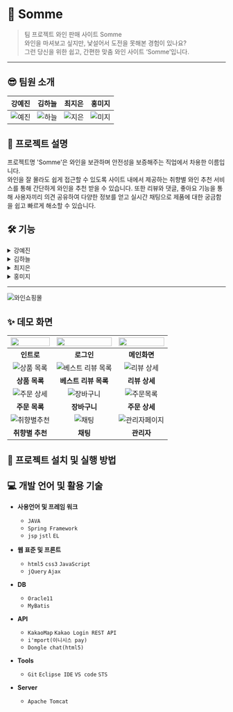 # 🍷 Somme

> 팀 프로젝트 와인 판매 사이트 Somme<br>
와인을 마셔보고 싶지만, 낯설어서 도전을 못해본 경험이 있나요?<br>
그런 당신을 위한 쉽고, 간편한 맞춤 와인 사이트 ‘Somme’입니다.
<hr>

## 😎 팀원 소개

강예진 | 김하늘 | 최지은 | 홍미지
---|---|---|---|
![예진](https://user-images.githubusercontent.com/108658971/201602638-4fdc5ed9-6a13-41d0-9263-55b4c7396176.png)|![하늘](https://user-images.githubusercontent.com/118153241/201795460-999efd95-bcd9-481a-bcab-70e3a566c2c6.jpg)|![지은](https://user-images.githubusercontent.com/108658971/201602234-5c09e1b4-9a28-4050-9626-7909ef901885.png)|![미지](https://user-images.githubusercontent.com/108658971/201602230-6d2ec90b-5f72-4c2c-a4cc-a0bcc23a9cd1.png)

## 📌 프로젝트 설명
프로젝트명 'Somme'은 와인을 보관하며 안전성을 보증해주는 직업에서 차용한 이름입니다.<br>
와인을 잘 몰라도 쉽게 접근할 수 있도록 사이트 내에서 제공하는 취향별 와인 추천 서비스를 통해 간단하게 와인을 추천 받을 수 있습니다.
또한 리뷰와 댓글, 좋아요 기능을 통해 사용자끼리 의견 공유하여 다양한 정보를 얻고 실시간 채팅으로 제품에 대한 궁금함을 쉽고 빠르게 해소할 수 있습니다.

## 🛠 기능
<details>
    <summary>강예진</summary>

### Product
![product1](https://user-images.githubusercontent.com/80384316/201865323-1a3a8e2e-4440-4535-a1bf-5033a43c60b8.gif)
*  각 상품을 종류와 국가로 나눠서 상품분류 DB 설계
*  상품 장바구니 추가/삭제 기능
*  Main의 best 와인 상품 정렬 기능
*  원하는 조건별 상품 정렬기능
<br>
    
### Cart
![cart1](https://user-images.githubusercontent.com/80384316/201865320-700a21d0-8817-4bb1-b424-985ddc306b8a.gif)
*  제품 수량 변경 기능
*  선택상품 삭제/장바구니 비우기 기능
<br>
    
### Order
![order](https://user-images.githubusercontent.com/80384316/201865318-939ab25c-f2ac-4827-bceb-c4b61208cc67.gif)
*  5만원 이상 구매 시 무료 배송 기능
*  결제 API를 활용한 결제 기능
*  관리자 승인을 통한 무통장 입금/방문 결제 기능
<br>
    
### 마이페이지 > 주문/반품 내역
![member_order](https://user-images.githubusercontent.com/80384316/201865312-4e6f51de-1bc5-4fba-b5da-003f4eceb450.gif)
*  회원별 주문 취소/반품 신청 기능
*  회원별 주문정보/주문상세, 반품정보/반품상세 조회 기능
<br>
    
### ADMIN > order 
![admin](https://user-images.githubusercontent.com/80384316/201865301-8134f327-8c19-4fcf-bfdf-e2a3983bb429.gif)
* 주문 리스트
    *  회원별 입금 확인을 통한 주문처리 기능
    *  미처리된 주문 목록 정렬 및 페이징 기능
    *  주문자명/상품명/처리여부에 따른 검색 기능
* 반품 리스트
    *  회원별 상품 확인을 통한 반품처리 기능
    *  미처리된 반품 목록 정렬 및 페이징 기능
    *  주문자명/상품명/처리여부에 따른 검색 기능
<br>

</details>
<details>
    <summary>김하늘</summary>

### 회원가입
https://user-images.githubusercontent.com/118319662/202062518-d2790b34-240d-465f-8367-2dd45ee0ee5c.mp4
*  회원가입 기능
*  문자메세지를 통한 본인인증 기능
<br>

### 로그인
https://user-images.githubusercontent.com/118319662/202062524-559ead94-7a34-40fa-919d-d1ab62b599f0.mp4
*  카카오 로그인 api를 활용한 로그인 기능
*  일반 로그인/관리자 로그인 구분
<br>

### 아이디/비밀번호 찾기
https://user-images.githubusercontent.com/118319662/202062526-c2523655-0954-42e0-8df0-8d717089e65b.mp4
*  회원 정보를 입력하여 아이디/비밀번호 찾기
<br>

### 마이페이지>회원정보
https://user-images.githubusercontent.com/118319662/202062530-abf85134-4712-4384-8a8a-f04cb20a5ed1.mp4
*  회원의 가입 정보 조회기능
*  회원정보 수정/탈퇴 시 비밀번호 확인
*  회원정보 수정/틸퇴 기능
<br>

</details>
<details>
    <summary>최지은</summary>

### 취향별 추천    
![취향별추천](https://user-images.githubusercontent.com/108658971/201853136-347bc7cc-c891-417e-94e9-e17e889f3534.gif)    
* 선택한 항목에 맞춘 제품 추천 기능
* 참여한 인원 카운팅 기능
* 추천된 제품의 상세페이지 연결
    
### 게시판    
![리뷰](https://user-images.githubusercontent.com/108658971/201853145-63e11dd7-a98e-4c18-9e34-3cc869b4552a.gif)    
* Q&A, 리뷰 CRUD/검색/페이징/사진업로드
* 공지사항 첨부파일 다운로드 기능
* 관심있는 리뷰 좋아요 추가/삭제 기능
* 댓글, 리댓글 추가/삭제 기능
* 댓글, 리댓글, 좋아요 게시글별 총 개수 
* Q&A 문답 기능
* 상세페이지의 이전글/다음글 이동 기능
* 이벤트 배너 연결된 페이지 이동 기능
    
### 관리자    
![관리자 Q A](https://user-images.githubusercontent.com/108658971/201854192-871bbcce-c534-42b6-a972-559b203de98d.gif)    
* 게시글 현황 확인 및 조회
* 각 작성글, 댓글 삭제 권한
* 공지사항, 이벤트 CRUD/페이징/사진,파일업로드
* 메인의 이벤트배너 등록/해제 기능
* 베스트리뷰 등록/해제 기능
* Q&A 답변 작성/수정 기능
    
### 메인
* 지도 API활용 매장 위치 확인

</details>
<details>
    <summary>홍미지</summary>

### Intro<br>
![인트로](https://user-images.githubusercontent.com/118153241/201851535-dbf901b1-7486-4d16-9c01-31084a03ebb8.gif)
* 연령 확인 안내 페이지
    
### Search<br>
![검색](https://user-images.githubusercontent.com/118153241/201851548-6dce2397-6ec3-444a-87f5-658943fb9864.gif)
* 상품 검색 기능(한글명, 영문명)
    
### ADMIN > Product<br>
![관리자상품](https://user-images.githubusercontent.com/118153241/201851528-0979c5b9-189a-4dd8-9b02-148df2680ccb.gif)
* 상품 등록 시 필수 정보 유효성 검사
* MultipartFile을 이용한 상품 이미지 업로드
* 베스트와인으로 설정 시 메인페이지에 상품 등록 
* 상품 수정 기능
* 상품 전체 및 선택 삭제 기능
* 상품명/상품명+영문명/종류/국가에 따른 검색 기능 (대소문자 구분 없음)
* 페이징 처리 기능
    
### ETC<br>
![채팅](https://user-images.githubusercontent.com/118153241/201851544-c10d0776-efaf-407b-882d-53e4f521f496.gif)
* 채팅 API 활용해 사용자들끼리 다양한 정보 공유 가능
</details>

<hr>

![와인쇼핑몰](https://user-images.githubusercontent.com/108658971/201612754-15dda315-80c7-4b57-aac2-1f66c7f36e54.png)

<!--
사진: 프로세스 정의서 

<프로젝트 설명서 첨부> -->

## ✨ 데모 화면

<img src = "https://user-images.githubusercontent.com/118153241/201815134-109365e0-a534-489a-b693-9a62599a7662.JPG" width="100%" height="40%"> | <img src = "https://user-images.githubusercontent.com/118153241/201819133-2c88dffe-8abe-4fe3-a0c8-eed226ca40d1.JPG" width="100%" height="40%"> | <img src = "https://user-images.githubusercontent.com/118153241/201819514-ebf06def-2862-4051-bb96-2902df052c32.JPG" width="100%" height="40%">
:---:|:---:|:---:|
**인트로** | **로그인** | **메인화면**
![상품 목록](https://user-images.githubusercontent.com/80384316/201819775-50e672b3-84be-42f1-994e-948e684f40ce.png) | ![베스트 리뷰 목록](https://user-images.githubusercontent.com/80384316/201821542-43a866af-c04f-4c42-a629-9076dd08f905.png) | ![리뷰 상세](https://user-images.githubusercontent.com/80384316/201821548-0be63e0e-b8a2-449e-9f1c-1c973e7ff204.png)
**상품 목록** | **베스트 리뷰 목록** | **리뷰 상세**
![주문 상세](https://user-images.githubusercontent.com/108658971/201819415-9132275b-688a-499c-92af-81bf1f8c7b9b.png) | ![장바구니](https://user-images.githubusercontent.com/108658971/201819418-d2aedf78-99df-4b98-a0bb-f76e093e1f21.png) | ![주문목록](https://user-images.githubusercontent.com/108658971/201819420-87e6f548-c10b-480f-8965-eddeaaa32232.png)
**주문 목록** | **장바구니** | **주문 상세**
![취향별추천](https://user-images.githubusercontent.com/108658971/201817809-baa6a897-84c9-4c4f-9a23-97bf77085c4d.png) | ![채팅](https://user-images.githubusercontent.com/118153241/201857032-a898e3b9-8abc-413f-b44f-daaac33d0ca4.JPG) | ![관리자페이지](https://user-images.githubusercontent.com/108658971/201817309-d53864c0-1638-46d3-bb87-2f8f77c23f66.png)
**취향별 추천** | **채팅** | **관리자**


## 🔎 프로젝트 설치 및 실행 방법
<!-- (배포메뉴얼)
(ppt 링크 첨부)
 -->

## 💻 개발 언어 및 활용 기술

* <b>사용언어 및 프레임 워크</b>
  *  ` JAVA `
  * ` Spring Framework `
  * ` jsp ` ` jstl ` ` EL `

* <b>웹 표준 및 프론트</b>
  *  ` html5 ` ` css3 ` ` JavaScript `
  *  ` jQuery ` ` Ajax `
 
* <b>DB</b>
  *  ` Oracle11 ` 
  *  ` MyBatis ` 

* <b>API</b>
  *  ` KakaoMap ` ` Kakao Login REST API ` 
  *  ` i'mport(이니시스 pay) `
  *  ` Dongle chat(html5) `

* <b>Tools</b>
  *  ` Git ` ` Eclipse IDE ` ` VS code ` ` STS `

* <b>Server</b>
  *  ` Apache Tomcat ` 

